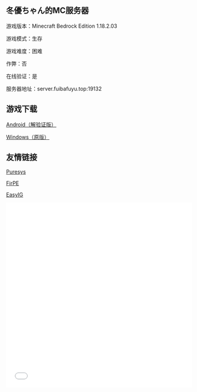 ## 冬優ちゃん的MC服务器

游戏版本：Minecraft Bedrock Edition 1.18.2.03

游戏模式：生存

游戏难度：困难

作弊：否

在线验证：是

服务器地址：server.fuibafuyu.top:19132

## 游戏下载

<a href="https://pan.bilnn.cn/s/4anLTp">Android（解验证版）</a>

<a href="https://mashiro.studio/11820">Windows（原版）</a>

## 友情链接

<a href="https://www.puresys.net/">Puresys</a>

<a href="https://firpe.cn/">FirPE</a>

<a href="https://easyig.site/">EasyIG</a>

<iframe src="//player.bilibili.com/player.html?aid=80433022&bvid=BV1GJ411x7h7&cid=137649199&page=1" allowfullscreen="allowfullscreen" width="100%" height="500" scrolling="no" frameborder="0" sandbox="allow-top-navigation allow-same-origin allow-forms allow-scripts"></iframe>

